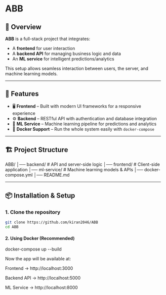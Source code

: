 # ABB

## 📌 Overview
**ABB** is a full-stack project that integrates:
- A **frontend** for user interaction  
- A **backend API** for managing business logic and data  
- An **ML service** for intelligent predictions/analytics  

This setup allows seamless interaction between users, the server, and machine learning models.

---

## 🚀 Features
- 🖥️ **Frontend** – Built with modern UI frameworks for a responsive experience  
- ⚙️ **Backend** – RESTful API with authentication and database integration  
- 🤖 **ML Service** – Machine learning pipeline for predictions and analytics  
- 🐳 **Docker Support** – Run the whole system easily with `docker-compose`  

---

## 🏗️ Project Structure
ABB/
│── backend/ # API and server-side logic
│── frontend/ # Client-side application
│── ml-service/ # Machine learning models & APIs
│── docker-compose.yml
│── README.md


---
## 📦 Installation & Setup

### 1. Clone the repository
```bash
git clone https://github.com/kiran2046/ABB
cd ABB
```

#### 2. Using Docker (Recommended)
docker-compose up --build

Now the app will be available at:

Frontend → http://localhost:3000

Backend API → http://localhost:5000

ML Service → http://localhost:8000
